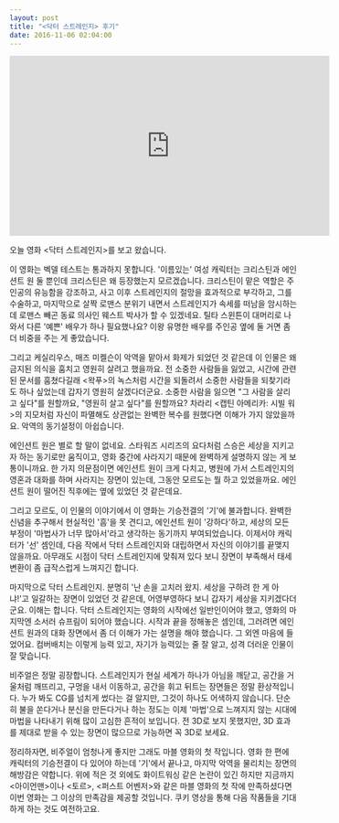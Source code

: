 ```yaml
---
layout: post
title: "<닥터 스트레인지> 후기"
date: 2016-11-06 02:04:00
---
```


<iframe width="560" height="315" src="https://www.youtube.com/embed/awyG1-xvqFY" frameborder="0" allowfullscreen></iframe>

오늘 영화 \<닥터 스트레인지\>를 보고 왔습니다.

이 영화는 벡델 테스트는 통과하지 못합니다. '이름있는' 여성 캐릭터는 크리스틴과 에인션트 원 둘 뿐인데 크리스틴은 왜 등장했는지 모르겠습니다. 크리스틴이 맡은 역할은 주인공의 유능함을 강조하고, 사고 이후 스트레인지의 절망을 효과적으로 부각하고, 그를 수술하고, 마지막으로 살짝 로맨스 분위기 내면서 스트레인지가 속세를 떠남을 암시하는데 로맨스 빼곤 동료 의사인 웨스트 박사가 할 수 있겠네요. 틸타 스윈튼이 대머리로 나와서 다른 '예쁜' 배우가 하나 필요했나요? 이왕 유명한 배우를 주인공 옆에 둘 거면 좀 더 비중을 주는 게 좋았습니다.

그리고 케실리우스, 매즈 미켈슨이 악역을 맡아서 화제가 되었던 것 같은데 이 인물은 왜 금지된 의식을 훔치고 영원히 살려고 했을까요. 전 소중한 사람들을 잃었고, 시간에 관련된 문서를 훔쳤다길래 \<왁푸\>의 녹스처럼 시간을 되돌려서 소중한 사람들을 되찾기라도 하나 싶었는데 갑자기 영원히 살겠다더군요. 소중한 사람을 잃으면 "그 사람을 살리고 싶다"를 원할까요, "영원히 살고 싶다"를 원할까요? 차라리 \<캡틴 아메리카: 시빌 워\>의 지모처럼 자신이 파멸해도 상관없는 완벽한 복수를 원했다면 이해가 가지 않았을까요. 악역의 동기설정이 아쉽습니다.

에인션트 원은 별로 할 말이 없네요. 스타워즈 시리즈의 요다처럼 스승은 세상을 지키고자 하는 동기로만 움직이고, 영화 중간에 사라지기 때문에 완벽하게 설명하지 않는 게 보통이니까요. 한 가지 의문점이면 에인션트 원이 크게 다치고, 병원에 가서 스트레인지의 영혼과 대화를 하며 사라지는 장면이 있는데, 그동안 모르도는 뭘 하고 있었을까요. 에인션트 원이 떨어진 직후에는 옆에 있었던 것 같은데요.

그리고 모르도, 이 인물의 이야기에서 이 영화는 기승전결의 '기'에 불과합니다. 완벽한 신념을 추구해서 현실적인 '흠'을 못 견디고, 에인션트 원이 '강하다'하고, 세상의 모든 부정이 '마법사가 너무 많아서'라고 생각하는 동기까지 부여되었습니다. 이제서야 캐릭터가 '선' 셈인데, 다음 작에서 닥터 스트레인지와 대립하면서 자신의 이야기를 끝맺지 않을까요. 아무래도 시점이 닥터 스트레인지에 맞춰져 있다 보니 장면이 부족해서 태세변환이 좀 급작스럽게 느껴지긴 합니다.

마지막으로 닥터 스트레인지. 분명히 '난 손을 고치러 왔지. 세상을 구하려 한 게 아냐!'고 일갈하는 장면이 있었던 것 같은데, 어영부영하다 보니 갑자기 세상을 지키겠다더군요. 이해는 합니다. 닥터 스트레인지는 영화의 시작에선 일반인이어야 했고, 영화의 마지막엔 소서러 슈프림이 되어야 했습니다. 시작과 끝을 정해놓은 셈인데, 그러려면 에인션트 원과의 대화 장면에서 좀 더 이해가 가는 설명을 해야 했습니다. 그 외엔 마음에 들었어요. 컴버배치는 이렇게 능력 있고, 자기가 능력있는 줄 잘 알고, 성격 더러운 인물이 잘 맞습니다.

비주얼은 정말 굉장합니다. 스트레인지가 현실 세계가 하나가 아님을 깨닫고, 공간을 거울처럼 깨뜨리고, 구멍을 내서 이동하고, 공간을 휘고 뒤트는 장면들은 정말 환상적입니다. 누가 봐도 CG를 넘치게 썼다는 걸 알지만, 그것이 하나도 어색하지 않습니다. 단순히 불을 쏜다거나 분신을 만든다거나 하는 정도는 이제 '마법'으로 느껴지지 않는 시대에 마법을 나타내기 위해 많이 고심한 흔적이 보입니다. 전 3D로 보지 못했지만, 3D 효과를 제대로 받을 수 있는 장면이 많으므로 가능하면 꼭 3D로 보세요.

정리하자면, 비주얼이 엄청나게 좋지만 그래도 마블 영화의 첫 작입니다. 영화 한 편에 캐릭터의 기승전결이 다 있어야 하는데 '기'에서 끝나고, 마지막 악역을 물리치는 장면의 해방감은 약합니다. 위에 적은 것 외에도 화이트워싱 같은 논란이 있긴 하지만 지금까지 \<아이언맨\>이나 \<토르\>, \<퍼스트 어벤저\>와 같은 마블 영화의 첫 작에 만족하셨다면 이번 영화는 그 이상의 만족감을 제공할 것입니다. 쿠키 영상을 통해 다음 작품들을 기대하게 하는 것도 여전하고요.